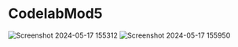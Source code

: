 # CodelabMod5

![Screenshot 2024-05-17 155312](https://github.com/rafiald1/CodelabMod5/assets/149034328/70539862-d961-4353-8722-3c4e93e6a77a)
![Screenshot 2024-05-17 155950](https://github.com/rafiald1/CodelabMod5/assets/149034328/045e1ca6-c74e-41bc-8f9f-d0c409fdef2f)
